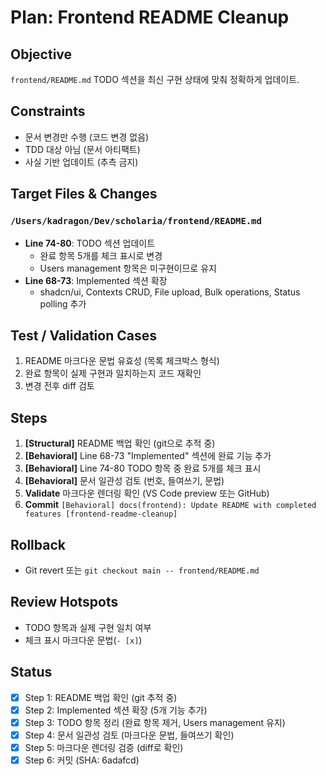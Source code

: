 # Plan: Frontend README Cleanup

## Objective
`frontend/README.md` TODO 섹션을 최신 구현 상태에 맞춰 정확하게 업데이트.

## Constraints
- 문서 변경만 수행 (코드 변경 없음)
- TDD 대상 아님 (문서 아티팩트)
- 사실 기반 업데이트 (추측 금지)

## Target Files & Changes

### `/Users/kadragon/Dev/scholaria/frontend/README.md`
- **Line 74-80**: TODO 섹션 업데이트
  - 완료 항목 5개를 체크 표시로 변경
  - Users management 항목은 미구현이므로 유지
- **Line 68-73**: Implemented 섹션 확장
  - shadcn/ui, Contexts CRUD, File upload, Bulk operations, Status polling 추가

## Test / Validation Cases
1. README 마크다운 문법 유효성 (목록 체크박스 형식)
2. 완료 항목이 실제 구현과 일치하는지 코드 재확인
3. 변경 전후 diff 검토

## Steps

1. **[Structural]** README 백업 확인 (git으로 추적 중)
2. **[Behavioral]** Line 68-73 "Implemented" 섹션에 완료 기능 추가
3. **[Behavioral]** Line 74-80 TODO 항목 중 완료 5개를 체크 표시
4. **[Behavioral]** 문서 일관성 검토 (번호, 들여쓰기, 문법)
5. **Validate** 마크다운 렌더링 확인 (VS Code preview 또는 GitHub)
6. **Commit** `[Behavioral] docs(frontend): Update README with completed features [frontend-readme-cleanup]`

## Rollback
- Git revert 또는 `git checkout main -- frontend/README.md`

## Review Hotspots
- TODO 항목과 실제 구현 일치 여부
- 체크 표시 마크다운 문법(`- [x]`)

## Status
- [x] Step 1: README 백업 확인 (git 추적 중)
- [x] Step 2: Implemented 섹션 확장 (5개 기능 추가)
- [x] Step 3: TODO 항목 정리 (완료 항목 제거, Users management 유지)
- [x] Step 4: 문서 일관성 검토 (마크다운 문법, 들여쓰기 확인)
- [x] Step 5: 마크다운 렌더링 검증 (diff로 확인)
- [x] Step 6: 커밋 (SHA: 6adafcd)
